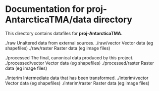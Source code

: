 # Documentation for proj-AntarcticaTMA/data directory
This directory contains datafiles for **proj-AntarcticaTMA**.

./raw     Unaltered data from external sources.
    ./raw/vector   Vector data (eg shapefiles)
    ./raw/raster   Raster data (eg image files)

./processed  The final, canonical data produced by this project.
    ./processed/vector   Vector data (eg shapefiles)
    ./processed/raster   Raster data (eg image files)

./interim    Intermediate data that has been transformed.
    ./interim/vector   Vector data (eg shapefiles)
    ./interim/raster   Raster data (eg image files)

